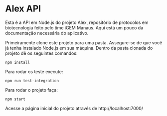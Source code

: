 # Alex API

Esta é a API em Node.js do projeto Alex, repositório de protocolos em biotecnologia feito pelo time iGEM Manaus. Aqui está um pouco da documentação necessária do aplicativo.

Primeiramente clone este projeto para uma pasta. Assegure-se de que você já tenha instalado Node.js em sua máquina. Dentro da pasta clonada do projeto dê os seguintes comandos:

```
npm install
```

Para rodar os teste execute:

```
npm run test-integration
```

Para rodar o projeto faça:

```
npm start
```

Acesse a página inicial do projeto através de http://localhost:7000/
